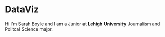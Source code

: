 # DataViz
Hi I'm Sarah Boyle and I am a Junior at **Lehigh University** Journalism and Politcal Science majpr.
